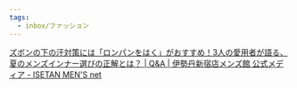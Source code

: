```yaml
---
tags:
  - inbox/ファッション
---
```

[ズボンの下の汗対策には「ロンパンをはく」がおすすめ！3人の愛用者が語る、夏のメンズインナー選びの正解とは？ | Q&A | 伊勢丹新宿店メンズ館 公式メディア - ISETAN MEN'S net](https://www.imn.jp/post/108057199163)

